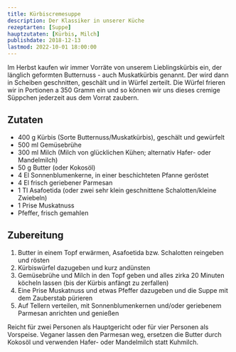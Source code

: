 ```yaml
---
title: Kürbiscremesuppe
description: Der Klassiker in unserer Küche
rezeptarten: [Suppe]
hauptzutaten: [Kürbis, Milch]
publishdate: 2018-12-13
lastmod: 2022-10-01 18:00:00
---
```


Im Herbst kaufen wir immer Vorräte von unserem Lieblingskürbis ein, der länglich geformten Butternuss - auch Muskatkürbis genannt. Der wird dann in Scheiben geschnitten, geschält und in Würfel zerteilt. Die Würfel frieren wir in Portionen a 350 Gramm ein und so können wir uns dieses cremige Süppchen jederzeit aus dem Vorrat zaubern.


## Zutaten

- 400 g Kürbis (Sorte Butternuss/Muskatkürbis), geschält und gewürfelt
- 500 ml Gemüsebrühe
- 300 ml Milch (Milch von glücklichen Kühen; alternativ Hafer- oder Mandelmilch)
- 50 g Butter (oder Kokosöl)
- 4 El Sonnenblumenkerne, in einer beschichteten Pfanne geröstet
- 4 El frisch geriebener Parmesan
- 1 Tl Asafoetida (oder zwei sehr klein geschnittene Schalotten/kleine Zwiebeln)
- 1 Prise Muskatnuss
- Pfeffer, frisch gemahlen


## Zubereitung

1. Butter in einem Topf erwärmen, Asafoetida bzw. Schalotten reingeben und rösten
2. Kürbiswürfel dazugeben und kurz andünsten
3. Gemüsebrühe und Milch in den Topf geben und alles zirka 20 Minuten köcheln lassen (bis der Kürbis anfängt zu zerfallen)
4. Eine Prise Muskatnuss und etwas Pfeffer dazugeben und die Suppe mit dem Zauberstab pürieren
5. Auf Tellern verteilen, mit Sonnenblumenkernen und/oder geriebenem Parmesan anrichten und genießen

Reicht für zwei Personen als Hauptgericht oder für vier Personen als Vorspeise. Veganer lassen den Parmesan weg, ersetzen die Butter durch Kokosöl und verwenden Hafer- oder Mandelmilch statt Kuhmilch.
